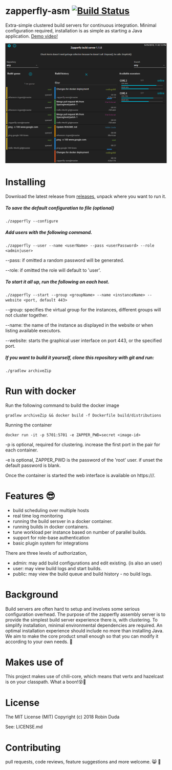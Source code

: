 # zapperfly-asm [![Build Status](https://travis-ci.org/codingchili/zapperfly-asm.svg?branch=master)](https://travis-ci.org/codingchili/zapperfly-asm)
Extra-simple clustered build servers for continuous integration. Minimal configuration required, installation is as simple as starting a Java application. [Demo video!](https://www.youtube.com/watch?v=t4fKgGerj8I)

![alt text](https://raw.githubusercontent.com/codingchili/zapperfly-asm/master/preview.png "Current snapshot version")

# Installing

Download the latest release from [releases](https://github.com/codingchili/zapperfly-asm/releases), unpack where you want to run it.

##### To save the default configuration to file (optional)
```
./zapperfly --configure
```

##### Add users with the following command.
```
./zapperfly --user --name <userName> --pass <userPassword> --role <admin|user>
```

--pass: if omitted a random password will be generated.

--role: if omitted the role will default to 'user'.


##### To start it all up, run the following on each host.
```
./zapperfly --start --group <groupName> --name <instanceName> --website <port, default 443>
```

--group: specifies the virtual group for the instances, different groups will not cluster together.

--name: the name of the instance as displayed in the website or when listing available executors.

--website: starts the graphical user interface on port 443, or the specified port.

##### If you want to build it yourself, clone this repository with git and run:
```
./gradlew archiveZip
```

# Run with docker

Run the following command to build the docker image

```
gradlew archiveZip && docker build -f Dockerfile build/distributions
```

Running the container
```
docker run -it -p 5701:5701 -e ZAPPER_PWD=secret <image-id>
```

-p is optional, required for clustering. increase the first port in the pair
for each container.

-e is optional, ZAPPER_PWD is the password of the 'root' user. if unset
the default password is blank.

Once the container is started the web interface is available on https://<container-ip>/.

# Features 😎
- build scheduling over multiple hosts
- real time log monitoring
- running the build sersver in a docker container.
- running builds in docker containers.
- tune workload per instance based on number of parallel builds.
- support for role-base authentication
- basic plugin system for integrations

There are three levels of authorization,

- admin: may add build configurations and edit existing. (is also an user)
- user: may view build logs and start builds.
- public: may view the build queue and build history - no build logs.

# Background
Build servers are often hard to setup and involves some serious configuration overhead. The purpose of the zapperfly assembly server is 
to provide the simplest build server experience there is, with clustering. To simplify installation, minimal environmental dependencies 
are required. An optimal installation experience should include no more than installing Java. We aim to make the core product small
enough so that you can modify it according to your own needs. 🐇

# Makes use of
This project makes use of chili-core, which means that vertx and hazelcast is on your classpath. What a boon!😵🌟

# License
The MIT License (MIT) Copyright (c) 2018 Robin Duda

See: LICENSE.md

# Contributing
pull requests, code reviews, feature suggestions and more welcome. :smile_cat:  :cherry_blossom: